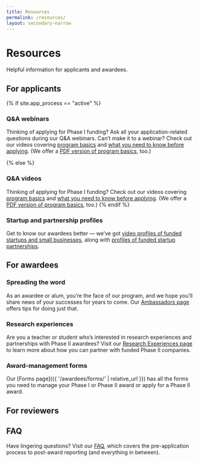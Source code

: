 ```yaml
---
title: Resources
permalink: /resources/
layout: secondary-narrow
---
```


# Resources

Helpful information for applicants and awardees.

## For applicants

{% if site.app_process == "active" %}
### Q&A webinars

Thinking of applying for Phase I funding? Ask all your application-related questions during our Q&A webinars. Can’t make it to a webinar? Check out our videos covering [program basics](https://www.youtube.com/watch?v=1Tm_ToVRpqE) and [what you need to know before applying](https://www.youtube.com/watch?v=-0lhmfczIJ8&feature=youtu.be). (We offer a [PDF version of program basics](https://www.nsf.gov/eng/iip/sbir/documents/About_NSF_SBIR_STTR.pdf), too.)

{% else %}
### Q&A videos

Thinking of applying for Phase I funding? Check out our videos covering [program basics](https://www.youtube.com/watch?v=1Tm_ToVRpqE) and [what you need to know before applying](https://www.youtube.com/watch?v=-0lhmfczIJ8&feature=youtu.be). (We offer a [PDF version of program basics](https://www.nsf.gov/eng/iip/sbir/documents/About_NSF_SBIR_STTR.pdf), too.) 
{% endif %}

### Startup and partnership profiles

Get to know our awardees better — we’ve got [video profiles of funded startups and small businesses](https://www.youtube.com/playlist?list=PLGhBP1C7iCOkPp8yv2I3ZGk16LiMIiikb), along with [profiles of funded startup partnerships](https://www.youtube.com/playlist?list=PLGhBP1C7iCOkmWtgG1BKTZpfMMCDkYY61).

## For awardees

### Spreading the word

As an awardee or alum, you’re the face of our program, and we hope you’ll share news of your successes for years to come. Our [Ambassadors page](https://www.nsf.gov/eng/iip/sbir/ambassador.jsp) offers tips for doing just that.

### Research experiences

Are you a teacher or student who’s interested in research experiences and partnerships with Phase II awardees? Visit our [Research Experiences page](https://www.nsf.gov/eng/iip/sbir/portfolio/researchexp.jsp) to learn more about how you can partner with funded Phase II companies.

### Award-management forms

Our [Forms page]({{ '/awardees/forms/' | relative_url }}) has all the forms you need to manage your Phase I or Phase II award or apply for a Phase II award.

## For reviewers

## FAQ

Have lingering questions? Visit our [FAQ](https://www.nsf.gov/pubs/2017/nsf17071/nsf17071.jsp), which covers the pre-application process to post-award reporting (and everything in between).
